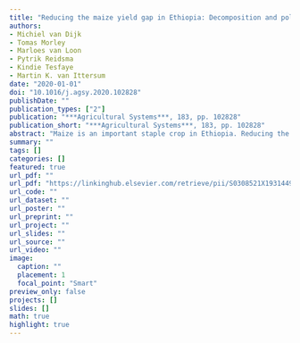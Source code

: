 ```yaml
---
title: "Reducing the maize yield gap in Ethiopia: Decomposition and policy simulation"
authors: 
- Michiel van Dijk
- Tomas Morley
- Marloes van Loon
- Pytrik Reidsma
- Kindie Tesfaye
- Martin K. van Ittersum
date: "2020-01-01"
doi: "10.1016/j.agsy.2020.102828"
publishDate: ""
publication_types: ["2"]
publication: "***Agricultural Systems***, 183, pp. 102828"
publication_short: "***Agricultural Systems***, 183, pp. 102828"
abstract: "Maize is an important staple crop in Ethiopia. Reducing the yield gap - the difference between actual and (water-limited) potential yield - has wide implications for food security and policy. In this paper we combine stochastic frontier analysis of household survey data with agronomic information on (water-limited) potential yield to decompose the maize yield gap in Ethiopia and highlight policy solutions to reduce the yield gap. Our analysis suggests that lack of access to advanced technologies makes up the largest component of the maize yield gap but market imperfections, economic constraints and management constraints are also important determinants. Potentially, maize production can be increased almost fivefold if all these constraints would be addressed simultaneously and the yield gap could be fully closed. Another finding of the paper is measurement issues in the national household survey (LSMS-ISA), a key source of information for scientists to assess agricultural policies in Ethiopia and other African countries. A comparison with results from a crop model suggests a large number of unrealistic values related to key maize input and output variables. Combining economic and agronomic approaches is therefore not only useful to identify policies to reduce maize yield gaps, but also to assess and improve the quality of data-bases on which recommendations are made."
summary: ""
tags: []
categories: []
featured: true
url_pdf: ""
url_pdf: "https://linkinghub.elsevier.com/retrieve/pii/S0308521X19314490"
url_code: ""
url_dataset: ""
url_poster: ""
url_preprint: ""
url_project: ""
url_slides: ""
url_source: ""
url_video: ""
image: 
  caption: ""
  placement: 1
  focal_point: "Smart"
preview_only: false
projects: []
slides: []
math: true
highlight: true
---
```

